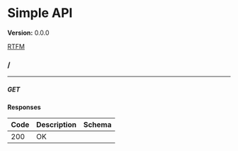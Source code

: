 Simple API
==========
**Version:** 0.0.0

[RTFM](http://google.com)
### /
---
##### ***GET***
**Responses**

| Code | Description | Schema |
| ---- | ----------- | ------ |
| 200 | OK |  |
